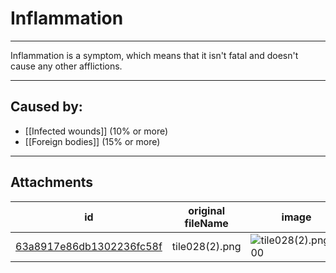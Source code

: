 # Inflammation

 

---

Inflammation is a symptom, which means that it isn't fatal and doesn't cause any other afflictions.

---
## Caused by:

- [[Infected wounds]] (10% or more)
- [[Foreign bodies]] (15% or more)

---

## Attachments

id | original fileName | image
---|---|---
[63a8917e86db1302236fc58f](63a8917e86db1302236fc58f.png) | tile028(2).png | ![tile028(2).png\|200](63a8917e86db1302236fc58f.png)